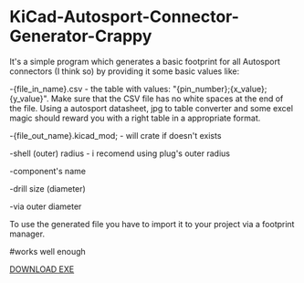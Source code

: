 # KiCad-Autosport-Connector-Generator-Crappy
It's a simple program which generates a basic footprint for all Autosport connectors (I think so) by providing it some basic values like:

-{file_in_name}.csv - the table with values: "{pin_number};{x_value};{y_value}". Make sure that the CSV file has no white spaces at the end of the file. Using a autosport datasheet, jpg to table converter and some excel magic should reward you with a right table in a appropriate format.

-{file_out_name}.kicad_mod; - will crate if doesn't exists

-shell (outer) radius - i recomend using plug's outer radius

-component's name

-drill size (diameter)

-via outer diameter

To use the generated file you have to import it to your project via a footprint manager.

#works well enough

<a download="autosport_generator.exe" href="AUTOSPORT_PG/Debug/AUTOSPORT_PG.exe">
    DOWNLOAD EXE
</a>
